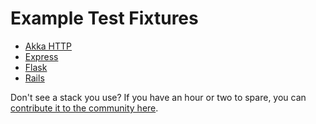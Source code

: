 # Example Test Fixtures
  - [Akka HTTP](example-fixtures/akka-http/using-akka-http.md)
  - [Express](example-fixtures/express/using-express-js.md)
  - [Flask](example-fixtures/flask/using-flask.md)
  - [Rails](example-fixtures/rails/using-rails.md)

Don't see a stack you use? If you have an hour or two to spare, you can [contribute it to the community here](example-fixtures/contributing.md).
